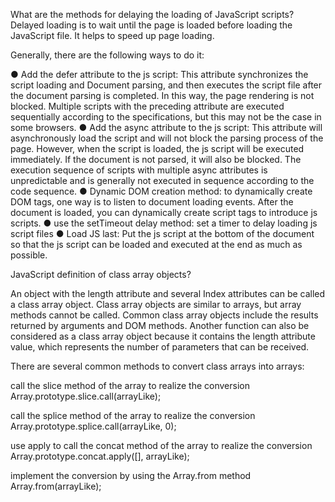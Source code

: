 What are the methods for delaying the loading of JavaScript scripts? 
Delayed loading is to wait until the page is loaded before loading the JavaScript file. It helps to speed up page loading. 

Generally, there are the following ways to do it: 

● 
Add the defer attribute to the js script: This attribute synchronizes the script loading and Document parsing, and then executes the script file after the document parsing is completed. In this way, the page rendering is not blocked. Multiple scripts with the preceding attribute are executed sequentially according to the specifications, but this may not be the case in some browsers. 
● 
Add the async attribute to the js script: This attribute will asynchronously load the script and will not block the parsing process of the page. However, when the script is loaded, the js script will be executed immediately. If the document is not parsed, it will also be blocked. The execution sequence of scripts with multiple async attributes is unpredictable and is generally not executed in sequence according to the code sequence. 
● 
Dynamic DOM creation method: to dynamically create DOM tags, one way is to listen to document loading events. After the document is loaded, you can dynamically create script tags to introduce js scripts. 
● 
use the setTimeout delay method: set a timer to delay loading js script files 
● 
Load JS last: Put the js script at the bottom of the document so that the js script can be loaded and executed at the end as much as possible. 

JavaScript definition of class array objects? 

An object with the length attribute and several Index attributes can be called a class array object. Class array objects are similar to arrays, but array methods cannot be called. Common class array objects include the results returned by arguments and DOM methods. Another function can also be considered as a class array object because it contains the length attribute value, which represents the number of parameters that can be received. 

There are several common methods to convert class arrays into arrays: 

call the slice method of the array to realize the conversion
Array.prototype.slice.call(arrayLike);

call the splice method of the array to realize the conversion
Array.prototype.splice.call(arrayLike, 0);

use apply to call the concat method of the array to realize the conversion
Array.prototype.concat.apply([], arrayLike);

implement the conversion by using the Array.from method
Array.from(arrayLike);
